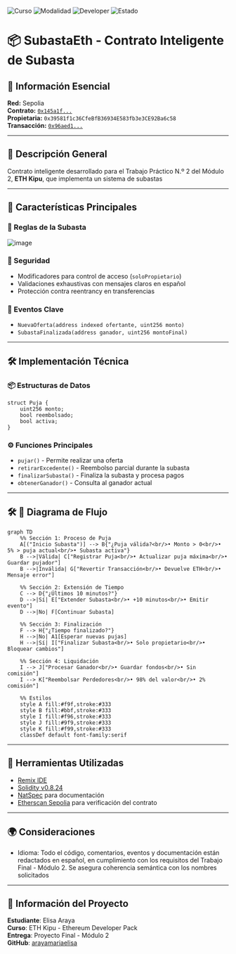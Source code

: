 ![Curso](https://img.shields.io/badge/Curso-ETH_Kipu-blue)
![Modalidad](https://img.shields.io/badge/Modalidad-Online-lightgrey)
![Developer](https://img.shields.io/badge/Developer-3lisa-purple)
![Estado](https://img.shields.io/badge/Estado-Activo-brightgreen)

# 📦 SubastaEth - Contrato Inteligente de Subasta

## 📌 Información Esencial

**Red:** Sepolia  
**Contrato:** [`0x145a1f...`](https://sepolia.etherscan.io/address/0x145a1fe17d2a7ea9079aa3e0530b7fab0e285d8a#code)  
**Propietaria:** `0x39581f1c36CfeBfB36934E583fb3e3CE92Ba6c58`  
**Transacción:** [`0x96aed1...`](https://sepolia.etherscan.io/tx/0x96aed14daa1819dbbaee461d04cbb8aa917bd9857ddf2838ae20db2127d24898)

---

## 📝 Descripción General

Contrato inteligente desarrollado para el Trabajo Práctico N.º 2 del Módulo 2, **ETH Kipu**, que implementa un sistema de subastas

---

## 🚀 Características Principales

### 📜 Reglas de la Subasta
![image](https://github.com/user-attachments/assets/93e78cb1-7d1a-455a-87dc-3d3d5c7cb700)

### 🔐 Seguridad
- Modificadores para control de acceso (`soloPropietario`)
- Validaciones exhaustivas con mensajes claros en español
- Protección contra reentrancy en transferencias

### 📢 Eventos Clave
- `NuevaOferta(address indexed ofertante, uint256 monto)`
- `SubastaFinalizada(address ganador, uint256 montoFinal)`

---

## 🛠️ Implementación Técnica

### 📦 Estructuras de Datos
```solidity
struct Puja {
    uint256 monto;
    bool reembolsado;
    bool activa;
}
```

### ⚙️ Funciones Principales
- `pujar()` - Permite realizar una oferta
- `retirarExcedente()` - Reembolso parcial durante la subasta
- `finalizarSubasta()` - Finaliza la subasta y procesa pagos
- `obtenerGanador()` - Consulta al ganador actual

---

## 🛠️ 🧠 Diagrama de Flujo 

```mermaid
graph TD
    %% Sección 1: Proceso de Puja
    A[("Inicio Subasta")] --> B{"¿Puja válida?<br/>• Monto > 0<br/>• 5% > puja actual<br/>• Subasta activa"}
    B -->|Válida| C["Registrar Puja<br/>• Actualizar puja máxima<br/>• Guardar pujador"]
    B -->|Inválida| G["Revertir Transacción<br/>• Devuelve ETH<br/>• Mensaje error"]
    
    %% Sección 2: Extensión de Tiempo
    C --> D{"¿Últimos 10 minutos?"}
    D -->|Sí| E["Extender Subasta<br/>• +10 minutos<br/>• Emitir evento"]
    D -->|No| F[Continuar Subasta]
    
    %% Sección 3: Finalización
    F --> H{"¿Tiempo finalizado?"}
    H -->|No| A1[Esperar nuevas pujas]
    H -->|Sí| I["Finalizar Subasta<br/>• Solo propietario<br/>• Bloquear cambios"]
    
    %% Sección 4: Liquidación
    I --> J["Procesar Ganador<br/>• Guardar fondos<br/>• Sin comisión"]
    I --> K["Reembolsar Perdedores<br/>• 98% del valor<br/>• 2% comisión"]
    
    %% Estilos
    style A fill:#f9f,stroke:#333
    style B fill:#bbf,stroke:#333
    style I fill:#f96,stroke:#333
    style J fill:#9f9,stroke:#333
    style K fill:#f99,stroke:#333
    classDef default font-family:serif
```
---

## 🔧 Herramientas Utilizadas
- [Remix IDE](https://remix.ethereum.org/)
- [Solidity v0.8.24](https://docs.soliditylang.org/)
- [NatSpec](https://docs.soliditylang.org/en/latest/natspec-format.html) para documentación
- [Etherscan Sepolia](https://sepolia.etherscan.io/) para verificación del contrato

---

## 🌍 Consideraciones
- Idioma: Todo el código, comentarios, eventos y documentación están redactados en español, en cumplimiento con los requisitos del Trabajo Final - Módulo 2. Se asegura coherencia semántica con los nombres solicitados

---

## 📇 Información del Proyecto
**Estudiante**: Elisa Araya  
**Curso**: ETH Kipu - Ethereum Developer Pack  
**Entrega**: Proyecto Final - Módulo 2  
**GitHub**: [arayamariaelisa](https://github.com/arayamariaelisa)
